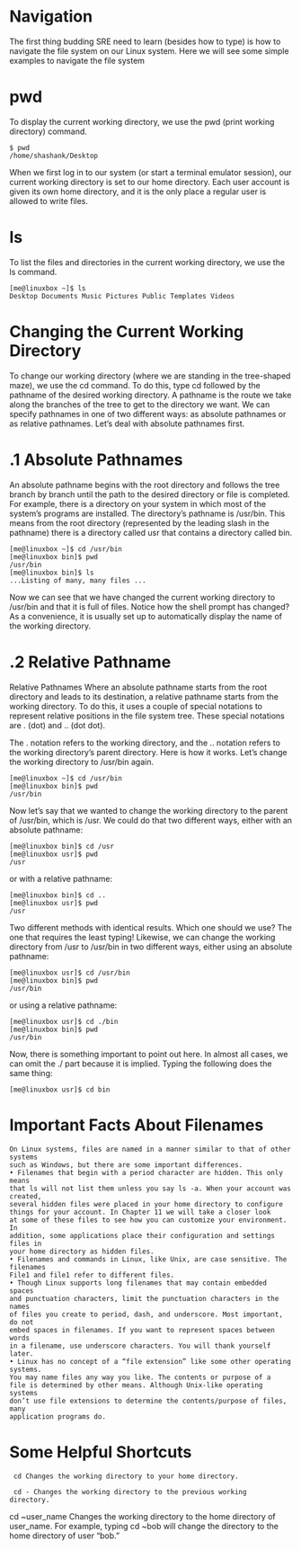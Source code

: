 # Navigation

The first thing budding SRE need to learn (besides how to type) is how to navigate the file system on our Linux system. Here we will see some simple examples to navigate the 
file system

# pwd

To display the current working directory, we use the pwd (print working directory) command.

```
$ pwd
/home/shashank/Desktop
```

When we first log in to our system (or start a terminal emulator session),
our current working directory is set to our home directory. Each user account is
given its own home directory, and it is the only place a regular user is allowed
to write files.

# ls

To list the files and directories in the current working directory, we use the
ls command.

```
[me@linuxbox ~]$ ls
Desktop Documents Music Pictures Public Templates Videos
```

# Changing the Current Working Directory

To change our working directory (where we are standing in the tree-shaped
maze), we use the cd command. To do this, type cd followed by the pathname
of the desired working directory. A pathname is the route we take along
the branches of the tree to get to the directory we want. We can specify
pathnames in one of two different ways: as absolute pathnames or as relative
pathnames. Let’s deal with absolute pathnames first.

# .1 Absolute Pathnames

An absolute pathname begins with the root directory and follows the tree
branch by branch until the path to the desired directory or file is completed.
For example, there is a directory on your system in which most of the system’s
programs are installed. The directory’s pathname is /usr/bin. This means
from the root directory (represented by the leading slash in the pathname)
there is a directory called usr that contains a directory called bin.

```
[me@linuxbox ~]$ cd /usr/bin
[me@linuxbox bin]$ pwd
/usr/bin
[me@linuxbox bin]$ ls
...Listing of many, many files ...
```

Now we can see that we have changed the current working directory to
/usr/bin and that it is full of files. Notice how the shell prompt has changed?
As a convenience, it is usually set up to automatically display the name of
the working directory.


# .2 Relative Pathname

Relative Pathnames
Where an absolute pathname starts from the root directory and leads to its
destination, a relative pathname starts from the working directory. To do
this, it uses a couple of special notations to represent relative positions in
the file system tree. These special notations are . (dot) and .. (dot dot).

The . notation refers to the working directory, and the .. notation refers
to the working directory’s parent directory. Here is how it works. Let’s change
the working directory to /usr/bin again.

```
[me@linuxbox ~]$ cd /usr/bin
[me@linuxbox bin]$ pwd
/usr/bin
```

Now let’s say that we wanted to change the working directory to the
parent of /usr/bin, which is /usr. We could do that two different ways, either
with an absolute pathname:

```
[me@linuxbox bin]$ cd /usr
[me@linuxbox usr]$ pwd
/usr
```

or with a relative pathname:

```
[me@linuxbox bin]$ cd ..
[me@linuxbox usr]$ pwd
/usr
```

Two different methods with identical results. Which one should we use?
The one that requires the least typing!
Likewise, we can change the working directory from /usr to /usr/bin in
two different ways, either using an absolute pathname:

```
[me@linuxbox usr]$ cd /usr/bin
[me@linuxbox bin]$ pwd
/usr/bin
```

or using a relative pathname:

```
[me@linuxbox usr]$ cd ./bin
[me@linuxbox bin]$ pwd
/usr/bin
```

Now, there is something important to point out here. In almost all
cases, we can omit the ./ part because it is implied. Typing the following
does the same thing:

` [me@linuxbox usr]$ cd bin `


# Important Facts About Filenames

```
On Linux systems, files are named in a manner similar to that of other systems
such as Windows, but there are some important differences.
• Filenames that begin with a period character are hidden. This only means
that ls will not list them unless you say ls -a. When your account was
created,
several hidden files were placed in your home directory to configure
things for your account. In Chapter 11 we will take a closer look
at some of these files to see how you can customize your environment. In
addition, some applications place their configuration and settings files in
your home directory as hidden files.
• Filenames and commands in Linux, like Unix, are case sensitive. The filenames
File1 and file1 refer to different files.
• Though Linux supports long filenames that may contain embedded spaces
and punctuation characters, limit the punctuation characters in the names
of files you create to period, dash, and underscore. Most important, do not
embed spaces in filenames. If you want to represent spaces between words
in a filename, use underscore characters. You will thank yourself later.
• Linux has no concept of a “file extension” like some other operating systems.
You may name files any way you like. The contents or purpose of a
file is determined by other means. Although Unix-like operating systems
don’t use file extensions to determine the contents/purpose of files, many
application programs do.
```


# Some Helpful Shortcuts

```
 cd Changes the working directory to your home directory. 
```

```
 cd - Changes the working directory to the previous working directory.`
```
 cd ~user_name Changes the working directory to the home directory of user_name.
  For example, typing cd ~bob will change the directory to the home
  directory of user “bob.” 
```
